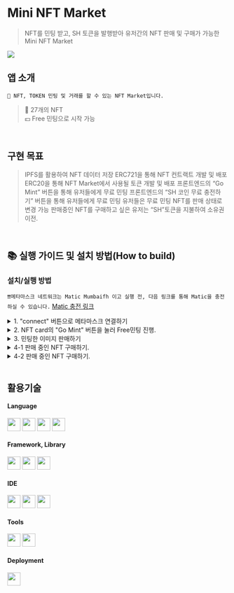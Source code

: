 
#    Mini NFT Market
>NFT를 민팅 받고, SH 토큰을 발행받아 유저간의 NFT 판매 및 구매가 가능한 
>Mini NFT Market<br>

<img src="https://github.com/Prkskhn/miniNftMarket/assets/104644024/bae1e94d-2f0e-4ea7-92f9-6501425bf2ab" width="" height="">

## 앱 소개
`🔎 NFT, TOKEN 민팅 및 거래를 할 수 있는 NFT Market입니다.`
>📱 27개의 NFT  
>💵 Free 민팅으로 시작 가능

<br>

## 구현 목표
> IPFS를 활용하여 NFT 데이터 저장
>ERC721을 통해 NFT 컨트랙트 개발 및 배포
> ERC20을 통해 NFT Market에서 사용될 토큰 개발 및 배포
> 프론트엔드의 “Go Mint” 버튼을 통해 유저들에게 무료 민팅
> 프론트엔드의 “SH 코인 무료 충전하기” 버튼을 통해 유저들에게 무료 민팅
> 유저들은 무료 민팅 NFT를 판매 상태로 변경 가능
>판매중인 NFT를 구매하고 싶은 유저는 “SH”토큰을 지불하여 소유권 이전.

<br>


## 📚 실행 가이드 및 설치 방법(How to build)
### 설치/실행 방법

`❗️❗️메타마스크 네트워크는 Matic Mumbaifh 이고 실행 전, 다음 링크를 통해 Matic을 충전 하실 수 있습니다.` [Matic 충전 링크](https://faucet.polygon.technology/)
<br>

<details>
<summary>1.  "connect" 버튼으로 메타마스크 연결하기</summary>
<div markdown="1">

<img src="https://github.com/Prkskhn/miniNftMarket/assets/104644024/db7c1222-f69f-4a49-9377-58af961e0385" width="" height="">

```
*메타마스크 연결 완료시 로그인 된 계정 address가 표시됩니다.
```

</div>
</details>

<details>
<summary>2. NFT card의 "Go Mint" 버튼을 눌러 Free민팅 진행.</summary>
<div markdown="1">
<img src="https://github.com/Prkskhn/miniNftMarket/assets/104644024/b1002964-43b9-40de-956c-f0e26da2cbaa" width="" height="">

```
* 자신이 원하는 이미지의 NFT를 민팅받습니다.
```

</div>
</details>

<details>
<summary>3. 민팅한 이미지 판매하기</summary>
<div markdown="1">
<img src="https://github.com/Prkskhn/miniNftMarket/assets/104644024/a875e34c-7234-4b09-9e39-1220a904ca13" width="" height="">

```
* 자신이 소유한 NFT를 "sold" 버튼을 눌러 판매 상태로 변경합니다.
```

</div>
</details>

<details>
<summary>4-1  판매 중인 NFT 구매하기.</summary>
<div markdown="1">
<img src="https://github.com/Prkskhn/miniNftMarket/assets/104644024/643b4548-d6ce-40d1-9672-befa13ed1b99" width="" height="">


```
* NFT 구매시 SH코인이 필요합니다. "SH 코인 무료 충전하기" 버튼으로 토큰을 충전하세요.
```

</div>
</details>

<details>
<summary>4-2  판매 중인 NFT 구매하기.</summary>
<div markdown="1">
<img src="https://github.com/Prkskhn/miniNftMarket/assets/104644024/6957edb8-1311-4697-92e7-b55874fd743a" width="50%" height=""><img src="https://github.com/Prkskhn/miniNftMarket/assets/104644024/e34a2118-5287-44ac-b3c0-1ded0180d306" width="50%" height="">

```
* 판매 중인 상태의 NFT를  Buy버튼을 눌러 SH코인을 지불하고 구매할 수 있습니다.
```
</div>
</details>

<br>




## 활용기술

#### Language 
<img src="https://github.com/Prkskhn/BaeBlock/assets/104644024/af410c99-2486-4a06-baa2-536f74fc40cd" width="30"/> 
<img src="https://github.com/Prkskhn/BaeBlock/assets/104644024/3152c640-92d9-412e-8c41-1a627de662be" width="30"/> 
<img src="https://github.com/Prkskhn/BaeBlock/assets/104644024/395f87a9-884d-4df3-8e72-d6b0e73438f2" width="30"/> 
<img src="https://github.com/Prkskhn/BaeBlock/assets/104644024/99c1317a-831c-4c2c-a9e4-521106bb81c4" width="30"/> <br/>

#### Framework, Library
<img src="https://github.com/Prkskhn/BaeBlock/assets/104644024/c411786a-6240-4932-b023-035abb81d1da" width="30"/> 
<img src="https://github.com/Prkskhn/BaeBlock/assets/104644024/cd356e97-db7c-4219-829f-825d8f83a529" width="30"/> 
<img src="https://github.com/Prkskhn/BaeBlock/assets/104644024/925c8490-a38a-4e4d-ad6d-c9a2c76f7c81" width="30"/> <br/>

#### IDE
<img src="https://github.com/Prkskhn/BaeBlock/assets/104644024/5c66cd40-d976-4cda-bd2e-62e0428d184a" width="30"/> 
<img src="https://github.com/Prkskhn/BaeBlock/assets/104644024/28f6e6eb-aa41-48bf-9194-e9945310e7ed" width="30"/>
<img src="https://github.com/Prkskhn/BaeBlock/assets/104644024/d754540d-793d-4327-839a-90fed83d4288" width="30"/> <br/>

#### Tools
<img src="https://github.com/Prkskhn/BaeBlock/assets/104644024/e8e67d0d-0375-40fb-933f-d5c0226bbe3a" width="30"/> 
<img src="https://github.com/Prkskhn/BaeBlock/assets/104644024/0d245347-599d-43a0-93cd-1d1871aea4c9" width="30"/> 


#### Deployment
<img src="https://github.com/Prkskhn/BaeBlock/assets/104644024/55d93373-a5b0-4b89-9895-28610b3279b1" width="30"/> 
 
<br>


